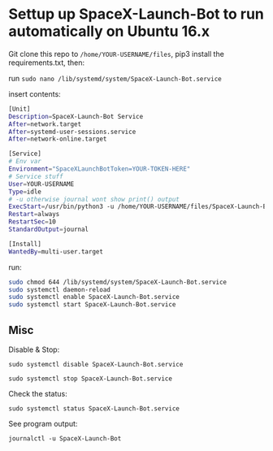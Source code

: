 # Settup up SpaceX-Launch-Bot to run automatically on Ubuntu 16.x

Git clone this repo to `/home/YOUR-USERNAME/files`, pip3 install the requirements.txt, then:

run `sudo nano /lib/systemd/system/SpaceX-Launch-Bot.service`

insert contents:
```bash
[Unit]
Description=SpaceX-Launch-Bot Service
After=network.target
After=systemd-user-sessions.service
After=network-online.target

[Service]
# Env var
Environment="SpaceXLaunchBotToken=YOUR-TOKEN-HERE"
# Service stuff
User=YOUR-USERNAME
Type=idle
# -u otherwise journal wont show print() output
ExecStart=/usr/bin/python3 -u /home/YOUR-USERNAME/files/SpaceX-Launch-Bot/source/main.py
Restart=always
RestartSec=10
StandardOutput=journal

[Install]
WantedBy=multi-user.target
```

run:
```bash
sudo chmod 644 /lib/systemd/system/SpaceX-Launch-Bot.service
sudo systemctl daemon-reload
sudo systemctl enable SpaceX-Launch-Bot.service
sudo systemctl start SpaceX-Launch-Bot.service
```

## Misc

Disable & Stop:

`sudo systemctl disable SpaceX-Launch-Bot.service`

`sudo systemctl stop SpaceX-Launch-Bot.service`

Check the status:

`sudo systemctl status SpaceX-Launch-Bot.service`

See program output:

`journalctl -u SpaceX-Launch-Bot`

